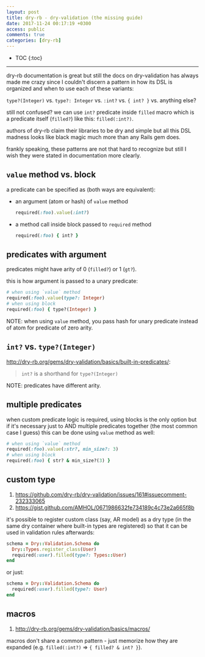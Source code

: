 ```yaml
---
layout: post
title: dry-rb - dry-validation (the missing guide)
date: 2017-11-24 00:17:19 +0300
access: public
comments: true
categories: [dry-rb]
---
```


<!-- more -->

* TOC
{:toc}
<hr>

dry-rb documentation is great but still the docs on dry-validation
has always made me crazy since I couldn't discern a pattern in how
its DSL is organized and when to use each of these variants:

`type?(Integer)` vs. `type?: Integer` vs. `:int?` vs. `{ int? }` vs. anything else?

still not confused? we can use `int?` predicate inside `filled` macro
which is a predicate itself (`filled?`) like this: `filled(:int?)`.

authors of dry-rb claim their libraries to be dry and simple but all this
DSL madness looks like black magic much more than any Rails gem does.

frankly speaking, these patterns are not that hard to recognize but still
I wish they were stated in documentation more clearly.

## `value` method vs. block

a predicate can be specified as (both ways are equivalent):

- an argument (atom or hash) of `value` method

  ```ruby
  required(:foo).value(:int?)
  ```

- a method call inside block passed to `required` method

  ```ruby
  required(:foo) { int? }
  ```

## predicates with argument

predicates might have arity of 0 (`filled?`) or 1 (`gt?`).

this is how argument is passed to a unary predicate:

```ruby
# when using `value` method
required(:foo).value(type?: Integer)
# when using block
required(:foo) { type?(Integer) }
```

NOTE: when using `value` method, you pass hash for unary predicate
      instead of atom for predicate of zero arity.

## `int?` vs. `type?(Integer)`

<http://dry-rb.org/gems/dry-validation/basics/built-in-predicates/>:

> `int?` is a shorthand for `type?(Integer)`

NOTE: predicates have different arity.

## multiple predicates

when custom predicate logic is required, using blocks is the only option
but if it's necessary just to AND multiple predicates together (the most
common case I guess) this can be done using `value` method as well:

```ruby
# when using `value` method
required(:foo).value(:str?, min_size?: 3)
# when using block
required(:foo) { str? & min_size?(3) }
```

## custom type

1. <https://github.com/dry-rb/dry-validation/issues/161#issuecomment-232333065>
2. <https://gist.github.com/AMHOL/0671986632fe734189c4c73e2a665f8b>

it's possible to register custom class (say, AR model) as a dry type
(in the same dry container where built-in types are registered) so that
it can be used in validation rules afterwards:

```ruby
schema = Dry::Validation.Schema do
  Dry::Types.register_class(User)
  required(:user).filled(type?: Types::User)
end
```

or just:

```ruby
schema = Dry::Validation.Schema do
  required(:user).filled(type?: User)
end
```

## macros

1. <http://dry-rb.org/gems/dry-validation/basics/macros/>

macros don't share a common pattern - just memorize how they are expanded
(e.g. `filled(:int?)` => `{ filled? & int? }`).
